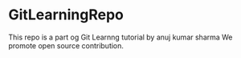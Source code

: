 # GitLearningRepo
This repo is a part og Git Learnng tutorial by anuj kumar sharma
We promote open source contribution.

